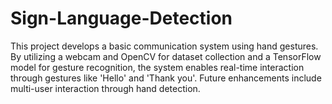 # Sign-Language-Detection

This project develops a basic communication system using hand gestures. By utilizing a webcam and OpenCV for dataset collection and a TensorFlow model for gesture recognition, the system enables real-time interaction through gestures like 'Hello' and 'Thank you'. Future enhancements include multi-user interaction through hand detection.
